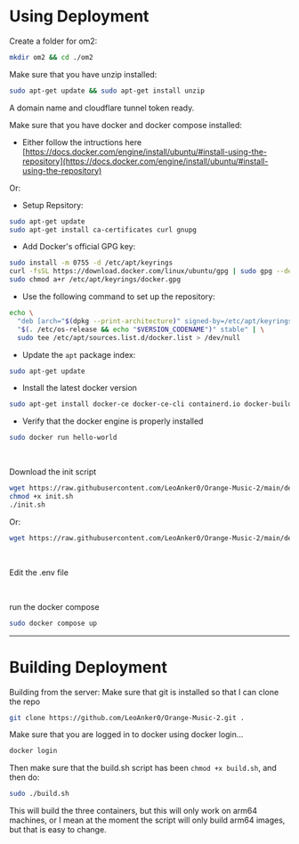 # Using Deployment
Create a folder for om2:
```sh
mkdir om2 && cd ./om2
```

Make sure that you have unzip installed:
```sh
sudo apt-get update && sudo apt-get install unzip
```

A domain name and cloudflare tunnel token ready.

Make sure that you have docker and docker compose installed:
* Either follow the intructions here [https://docs.docker.com/engine/install/ubuntu/#install-using-the-repository](https://docs.docker.com/engine/install/ubuntu/#install-using-the-repository)

Or:
* Setup Repsitory:
```sh
sudo apt-get update
sudo apt-get install ca-certificates curl gnupg
```
* Add Docker's official GPG key:
```sh
sudo install -m 0755 -d /etc/apt/keyrings
curl -fsSL https://download.docker.com/linux/ubuntu/gpg | sudo gpg --dearmor -o /etc/apt/keyrings/docker.gpg
sudo chmod a+r /etc/apt/keyrings/docker.gpg
```
* Use the following command to set up the repository:
```sh
echo \
  "deb [arch="$(dpkg --print-architecture)" signed-by=/etc/apt/keyrings/docker.gpg] https://download.docker.com/linux/ubuntu \
  "$(. /etc/os-release && echo "$VERSION_CODENAME")" stable" | \
  sudo tee /etc/apt/sources.list.d/docker.list > /dev/null
```
* Update the `apt` package index:
```sh
sudo apt-get update
```
* Install the latest docker version
```sh
sudo apt-get install docker-ce docker-ce-cli containerd.io docker-buildx-plugin docker-compose-plugin
```
* Verify that the docker engine is properly installed
```sh
sudo docker run hello-world
```

<br>

Download the init script

```sh
wget https://raw.githubusercontent.com/LeoAnker0/Orange-Music-2/main/deployment/init.sh
chmod +x init.sh
./init.sh
```
Or:
```sh
wget https://raw.githubusercontent.com/LeoAnker0/Orange-Music-2/main/deployment/init.sh && chmod +x init.sh && ./init.sh
```

<br>

Edit the .env file

<br>

run the docker compose
```sh
sudo docker compose up
```

---

# Building Deployment

Building from the server:
Make sure that git is installed so that I can clone the repo
```sh
git clone https://github.com/LeoAnker0/Orange-Music-2.git .
```
Make sure that you are logged in to docker using docker login...
```sh
docker login
```

Then make sure that the build.sh script has been `chmod +x build.sh`, and then do:
```sh
sudo ./build.sh
```

This will build the three containers, but this will only work on arm64 machines, or I mean at the moment the script will only build arm64 images, but that is easy to change.





